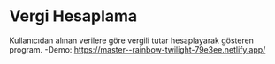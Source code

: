 # Vergi Hesaplama
Kullanıcıdan alınan verilere göre vergili tutar hesaplayarak gösteren program.
-Demo: https://master--rainbow-twilight-79e3ee.netlify.app/
